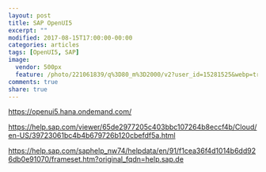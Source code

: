 ```yaml
---
layout: post
title: SAP OpenUI5
excerpt: ""
modified: 2017-08-15T17:00:00-00:00
categories: articles
tags: [OpenUI5, SAP]
image:
  vendor: 500px
  feature: /photo/221061839/q%3D80_m%3D2000/v2?user_id=15281525&webp=true&sig=cea61d6f5a9f4e63ff8218dc2ec0caa08e293b442461e33a480368ac6c2cacad
comments: true
share: true
---
```


https://openui5.hana.ondemand.com/

https://help.sap.com/viewer/65de2977205c403bbc107264b8eccf4b/Cloud/en-US/39723061bc4b4b679726b120cbefdf5a.html

https://help.sap.com/saphelp_nw74/helpdata/en/91/f1cea36f4d1014b6dd926db0e91070/frameset.htm?original_fqdn=help.sap.de
